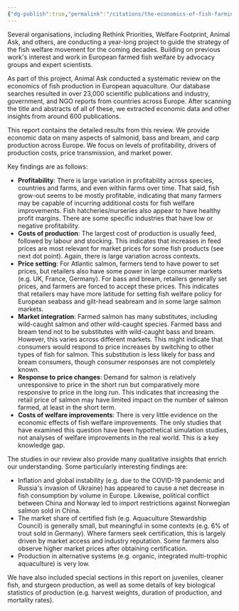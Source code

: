 ```yaml
---
{"dg-publish":true,"permalink":"/citations/the-economics-of-fish-farming-and-fish-welfare-in-europe-animal-ask/","created":"2025-10-01T10:07:50.097+01:00","updated":"2025-10-01T10:53:42.754+01:00"}
---
```


Several organisations, including Rethink Priorities, Welfare Footprint, Animal Ask, and others, are conducting a year-long project to guide the strategy of the fish welfare movement for the coming decades. Building on previous work's interest and work in European farmed fish welfare by advocacy groups and expert scientists.

As part of this project, Animal Ask conducted a systematic review on the economics of fish production in European aquaculture. Our database searches resulted in over 23,000 scientific publications and industry, government, and NGO reports from countries across Europe. After scanning the title and abstracts of all of these, we extracted economic data and other insights from around 600 publications.

This report contains the detailed results from this review. We provide economic data on many aspects of salmonid, bass and bream, and carp production across Europe. We focus on levels of profitability, drivers of production costs, price transmission, and market power.

Key findings are as follows:

*   **Profitability**: There is large variation in profitability across species, countries and farms, and even within farms over time. That said, fish grow-out seems to be mostly profitable, indicating that many farmers may be capable of incurring additional costs for fish welfare improvements. Fish hatcheries/nurseries also appear to have healthy profit margins. There are some specific industries that have low or negative profitability.
*   **Costs of production**: The largest cost of production is usually feed, followed by labour and stocking. This indicates that increases in feed prices are most relevant for market prices for some fish products (see next dot point). Again, there is large variation across contexts.
*   **Price setting**: For Atlantic salmon, farmers tend to have power to set prices, but retailers also have some power in large consumer markets (e.g. UK, France, Germany). For bass and bream, retailers generally set prices, and farmers are forced to accept these prices. This indicates that retailers may have more latitude for setting fish welfare policy for European seabass and gilt-head seabream and in some large salmon markets.
*   **Market integration**: Farmed salmon has many substitutes, including wild-caught salmon and other wild-caught species. Farmed bass and bream tend not to be substitutes with wild-caught bass and bream. However, this varies across different markets. This might indicate that consumers would respond to price increases by switching to other types of fish for salmon. This substitution is less likely for bass and bream consumers, though consumer responses are not completely known.
*   **Response to price changes**: Demand for salmon is relatively unresponsive to price in the short run but comparatively more responsive to price in the long run. This indicates that increasing the retail price of salmon may have limited impact on the number of salmon farmed, at least in the short term.
*   **Costs of welfare improvements**: There is very little evidence on the economic effects of fish welfare improvements. The only studies that have examined this question have been hypothetical simulation studies, not analyses of welfare improvements in the real world. This is a key knowledge gap.

The studies in our review also provide many qualitative insights that enrich our understanding. Some particularly interesting findings are:

*   Inflation and global instability (e.g. due to the COVID-19 pandemic and Russia's invasion of Ukraine) has appeared to cause a net decrease in fish consumption by volume in Europe. Likewise, political conflict between China and Norway led to import restrictions against Norwegian salmon sold in China.
*   The market share of certified fish (e.g. Aquaculture Stewardship Council) is generally small, but meaningful in some contexts (e.g. 6% of trout sold in Germany). Where farmers seek certification, this is largely driven by market access and industry reputation. Some farmers also observe higher market prices after obtaining certification.
*   Production in alternative systems (e.g. organic, integrated multi-trophic aquaculture) is very low.

We have also included special sections in this report on juveniles, cleaner fish, and sturgeon production, as well as some details of key biological statistics of production (e.g. harvest weights, duration of production, and mortality rates).